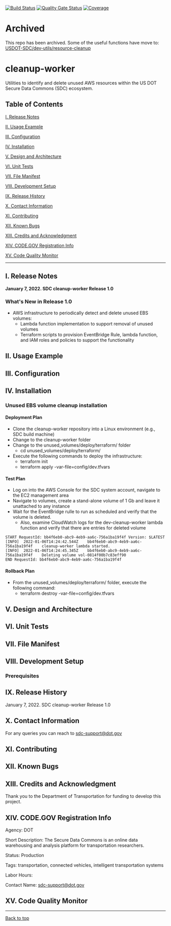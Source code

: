 [![Build Status](https://travis-ci.com/usdot-jpo-sdc/sdc-dot-webportal.svg?branch=develop)](https://travis-ci.com/usdot-jpo-sdc/sdc-dot-webportal)
[![Quality Gate Status](https://sonarcloud.io/api/project_badges/measure?project=usdot-jpo-sdc_sdc-dot-webportal&metric=alert_status)](https://sonarcloud.io/dashboard?id=usdot-jpo-sdc_sdc-dot-webportal)
[![Coverage](https://sonarcloud.io/api/project_badges/measure?project=usdot-jpo-sdc_sdc-dot-webportal&metric=coverage)](https://sonarcloud.io/dashboard?id=usdot-jpo-sdc_sdc-dot-webportal)

# Archived
This repo has been archived. Some of the useful functions have move to: [USDOT-SDC/dev-utils/resource-cleanup](https://github.com/USDOT-SDC/dev-utils/tree/main/resource-cleanup)

# cleanup-worker
Utilities to identify and delete unused AWS resources within the US DOT Secure Data Commons (SDC) ecosystem.


## Table of Contents

[I. Release Notes](#release-notes)

[II. Usage Example](#usage-example)

[III. Configuration](#configuration)

[IV. Installation](#installation)

[V. Design and Architecture](#design-architecture)

[VI. Unit Tests](#unit-tests)

[VII.  File Manifest](#file-manifest)

[VIII.  Development Setup](#development-setup)

[IX.  Release History](#release-history)

[X. Contact Information](#contact-information)

[XI. Contributing](#contributing)

[XII. Known Bugs](#known-bugs)

[XIII. Credits and Acknowledgment](#credits-and-acknowledgement)

[XIV.  CODE.GOV Registration Info](#code-gov-registration-info)

[XV.  Code Quality Monitor](#code-quality-monitor)

---

<!---                           -->
<!---     Release Notes         -->
<!---                           -->

<a name="release-notes"/>

## I. Release Notes

**January 7, 2022. SDC cleanup-worker Release 1.0**
### What's New in Release 1.0
* AWS infrastructure to periodically detect and delete unused EBS volumes:
  * Lambda function implementation to support removal of unused volumes 
  * Terraform scripts to provision EventBridge Rule, lambda function, and IAM roles and policies to support the functionality


<!---                           -->
<!---     Usage Example         -->
<!---                           -->

<a name="usage-example"/>

## II. Usage Example


<!---                           -->
<!---     Configuration         -->
<!---                           -->

<a name="configuration"/>

## III. Configuration


<!---                           -->
<!---     Installation          -->
<!---                           -->

<a name="installation"/>

## IV. Installation

### Unused EBS volume cleanup installation

#### Deployment Plan
* Clone the cleanup-worker repository into a Linux environment (e.g., SDC build machine)
* Change to the cleanup-worker folder
* Change to the unused_volumes/deploy/terraform/ folder
  * cd unused_volumes/deploy/terraform/
* Execute the following commands to deploy the infrastructure:
  * terraform init
  * terraform apply -var-file=config/dev.tfvars


#### Test Plan
* Log on into the AWS Console for the SDC system account, navigate to the EC2 management area
* Navigate to volumes, create a stand-alone volume of 1 Gb and leave it unattached to any instance
* Wait for the EventBridge rulle to run as scheduled and verify that the volume is deleted.
  * Also, examine CloudWatch logs for the dev-cleanup-worker lambda function and verify that there are entries for deleted volume
```
START RequestId: bb4f6eb0-abc9-4eb9-aa6c-756a1ba19f4f Version: $LATEST
[INFO]	2022-01-06T14:24:42.544Z	bb4f6eb0-abc9-4eb9-aa6c-756a1ba19f4f	cleanup-worker lambda started.
[INFO]	2022-01-06T14:24:45.345Z	bb4f6eb0-abc9-4eb9-aa6c-756a1ba19f4f	Deleting volume vol-0814f00b7c83eff90
END RequestId: bb4f6eb0-abc9-4eb9-aa6c-756a1ba19f4f
```

#### Rollback Plan
* From the unused_volumes/deploy/terraform/ folder, execute the following command:
  * terraform destroy -var-file=config/dev.tfvars


<!---                                 -->
<!---     Design and Architecture     -->
<!---                                 -->

<a name="design-architecture"/>

## V. Design and Architecture


<!---                           -->
<!---     Unit Tests          -->
<!---                           -->

<a name="unit-tests"/>

## VI. Unit Tests





<!---                           -->
<!---     File Manifest         -->
<!---                           -->

<a name="file-manifest"/>

## VII. File Manifest


<!---                           -->
<!---     Development Setup     -->
<!---                           -->

<a name="development-setup"/>

## VIII. Development Setup



### Prerequisites


<!---                           -->
<!---     Release History       -->
<!---                           -->

<a name="release-history"/>

## IX. Release History

January 7, 2022. SDC cleanup-worker Release 1.0


<!---                             -->
<!---     Contact Information     -->
<!---                             -->

<a name="contact-information"/>

## X. Contact Information

For any queries you can reach to sdc-support@dot.gov


<!---                           -->
<!---     Contributing          -->
<!---                           -->

<a name="contributing"/>

## XI. Contributing


<!---                           -->
<!---     Known Bugs            -->
<!---                           -->

<a name="known-bugs"/>

## XII. Known Bugs




<!---                                    -->
<!---     Credits and Acknowledgment     -->
<!---                                    -->

<a name="credits-and-acknowledgement"/>

## XIII. Credits and Acknowledgment
Thank you to the Department of Transportation for funding to develop this project.


<!---                                    -->
<!---     CODE.GOV Registration Info     -->
<!---                                    -->

<a name="code-gov-registration-info">

## XIV. CODE.GOV Registration Info
Agency:  DOT

Short Description: The Secure Data Commons is an online data warehousing and analysis platform for transportation researchers.

Status: Production

Tags: transportation, connected vehicles, intelligent transportation systems

Labor Hours:

Contact Name: sdc-support@dot.gov

<!-- Contact Phone: -->

<a name="code-quality-monitor">

## XV. Code Quality Monitor


---
[Back to top](#toc)
